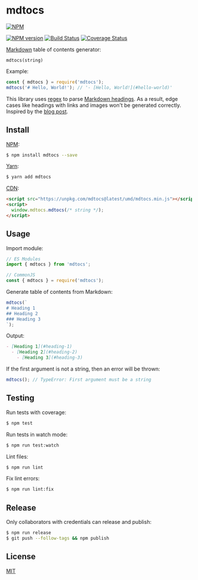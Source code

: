 # mdtocs

[![NPM](https://nodei.co/npm/mdtocs.png)](https://nodei.co/npm/mdtocs/)

[![NPM version](https://img.shields.io/npm/v/mdtocs.svg)](https://www.npmjs.com/package/mdtocs)
[![Build Status](https://github.com/remarkablemark/mdtocs/workflows/build/badge.svg?branch=master)](https://github.com/remarkablemark/mdtocs/actions?query=workflow%3Abuild)
[![Coverage Status](https://coveralls.io/repos/github/remarkablemark/mdtocs/badge.svg?branch=master)](https://coveralls.io/github/remarkablemark/mdtocs?branch=master)

[Markdown](https://wikipedia.org/wiki/Markdown) table of contents generator:

```
mdtocs(string)
```

Example:

```js
const { mdtocs } = require('mdtocs');
mdtocs('# Hello, World!'); // '- [Hello, World!](#hello-world)'
```

This library uses [regex](https://developer.mozilla.org/docs/Web/JavaScript/Guide/Regular_Expressions) to parse [Markdown headings](https://www.markdownguide.org/basic-syntax/#headings). As a result, edge cases like headings with links and images won't be generated correctly. Inspired by the [blog post](http://b.remarkabl.org/3rgdgCk).

## Install

[NPM](https://www.npmjs.com/package/mdtocs):

```sh
$ npm install mdtocs --save
```

[Yarn](https://yarnpkg.com/package/mdtocs):

```sh
$ yarn add mdtocs
```

[CDN](https://unpkg.com/mdtocs/):

```html
<script src="https://unpkg.com/mdtocs@latest/umd/mdtocs.min.js"></script>
<script>
  window.mdtocs.mdtocs(/* string */);
</script>
```

## Usage

Import module:

```js
// ES Modules
import { mdtocs } from 'mdtocs';

// CommonJS
const { mdtocs } = require('mdtocs');
```

Generate table of contents from Markdown:

```js
mdtocs(`
# Heading 1
## Heading 2
### Heading 3
`);
```

Output:

```md
- [Heading 1](#heading-1)
  - [Heading 2](#heading-2)
    - [Heading 3](#heading-3)
```

If the first argument is not a string, then an error will be thrown:

```js
mdtocs(); // TypeError: First argument must be a string
```

## Testing

Run tests with coverage:

```sh
$ npm test
```

Run tests in watch mode:

```sh
$ npm run test:watch
```

Lint files:

```sh
$ npm run lint
```

Fix lint errors:

```sh
$ npm run lint:fix
```

## Release

Only collaborators with credentials can release and publish:

```sh
$ npm run release
$ git push --follow-tags && npm publish
```

## License

[MIT](https://github.com/remarkablemark/mdtocs/blob/master/LICENSE)
